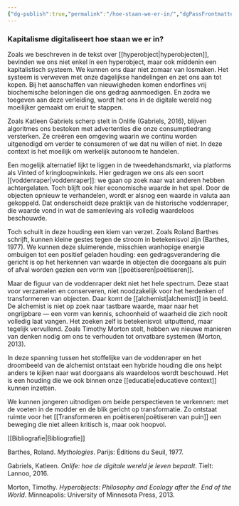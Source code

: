 ```yaml
---
{"dg-publish":true,"permalink":"/hoe-staan-we-er-in/","dgPassFrontmatter":true}
---
```


### Kapitalisme digitaliseert hoe staan we er in?

Zoals we beschreven in de tekst over [[hyperobject\|hyperobjecten]], bevinden we ons niet enkel ín een hyperobject, maar ook middenin een kapitalistisch systeem. We kunnen ons daar niet zomaar van losmaken. Het systeem is verweven met onze dagelijkse handelingen en zet ons aan tot kopen. Bij het aanschaffen van nieuwigheden komen endorfines vrij  biochemische beloningen die ons gedrag aanmoedigen. En zodra we toegeven aan deze verleiding, wordt het ons in de digitale wereld nog moeilijker gemaakt om eruit te stappen.

Zoals Katleen Gabriels scherp stelt in Onlife (Gabriels, 2016), blijven algoritmes ons bestoken met advertenties die onze consumptiedrang versterken. Ze creëren een omgeving waarin we continu worden uitgenodigd om verder te consumeren of we dat nu willen of niet. In deze context is het moeilijk om werkelijk autonoom te handelen.

Een mogelijk alternatief lijkt te liggen in de tweedehandsmarkt, via platforms als Vinted of kringloopwinkels. Hier gedragen we ons als een soort [[voddenraper\|voddenraper]]: we gaan op zoek naar wat anderen hebben achtergelaten. Toch blijft ook hier economische waarde in het spel. Door de objecten opnieuw te verhandelen, wordt er alsnog een waarde in valuta aan gekoppeld. Dat onderscheidt deze praktijk van de historische voddenraper, die waarde vond in wat de samenleving als volledig waardeloos beschouwde.

Toch schuilt in deze houding een kiem van verzet. Zoals Roland Barthes schrijft, kunnen kleine gestes tegen de stroom in betekenisvol zijn (Barthes, 1977). We kunnen deze sluimerende, misschien wanhopige energie ombuigen tot een positief geladen houding: een gedragsverandering die gericht is op het herkennen van waarde in objecten die doorgaans als puin of afval worden gezien  een vorm van [[poëtiseren\|poëtiseren]].

Maar de figuur van de voddenraper dekt niet het hele spectrum. Deze staat voor verzamelen en conserveren, niet noodzakelijk voor het herdenken of transformeren van objecten. Daar komt de [[alchemist\|alchemist]] in beeld. De alchemist is niet op zoek naar tastbare waarde, maar naar het ongrijpbare — een vorm van kennis, schoonheid of waarheid die zich nooit volledig laat vangen. Het zoeken zelf is betekenisvol: uitputtend, maar tegelijk vervullend. Zoals Timothy Morton stelt, hebben we nieuwe manieren van denken nodig om ons te verhouden tot onvatbare systemen (Morton, 2013).

In deze spanning tussen het stoffelijke van de voddenraper en het droombeeld van de alchemist ontstaat een hybride houding die ons helpt anders te kijken naar wat doorgaans als waardeloos wordt beschouwd. Het is een houding die we ook binnen onze [[educatie\|educatieve context]] kunnen inzetten.

We kunnen jongeren uitnodigen om beide perspectieven te verkennen: met de voeten in de modder en de blik gericht op transformatie. Zo ontstaat ruimte voor het [[Transformeren en poëtiseren\|poëtiseren van puin]] een beweging die niet alleen kritisch is, maar ook hoopvol.

[[Bibliografie\|Bibliografie]]

Barthes, Roland. _Mythologies_. Parijs: Éditions du Seuil, 1977.

Gabriels, Katleen. _Onlife: hoe de digitale wereld je leven bepaalt_. Tielt: Lannoo, 2016.

Morton, Timothy. _Hyperobjects: Philosophy and Ecology after the End of the World_. Minneapolis: University of Minnesota Press, 2013.


